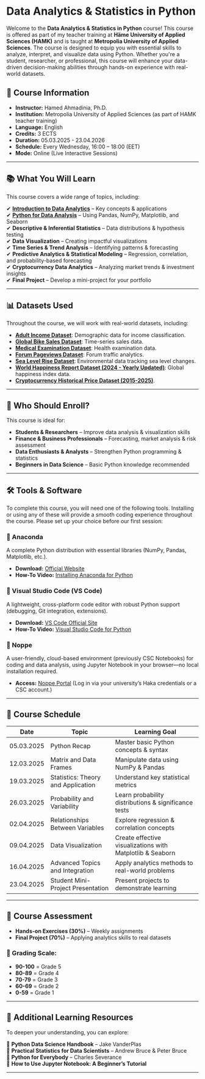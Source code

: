 # Data Analytics & Statistics in Python

Welcome to the **Data Analytics & Statistics in Python** course! This course is offered as part of my teacher training at **Häme University of Applied Sciences (HAMK)** and is taught at **Metropolia University of Applied Sciences**. The course is designed to equip you with essential skills to analyze, interpret, and visualize data using Python. Whether you're a student, researcher, or professional, this course will enhance your data-driven decision-making abilities through hands-on experience with real-world datasets.

## 📌 Course Information

- **Instructor:** Hamed Ahmadinia, Ph.D.
- **Institution:** Metropolia University of Applied Sciences (as part of HAMK teacher training)
- **Language:** English
- **Credits:** 3 ECTS
- **Duration:** 05.03.2025 - 23.04.2026
- **Schedule:** Every Wednesday, 16:00 – 18:00 (EET)
- **Mode:** Online (Live Interactive Sessions)

---

## 📚 What You Will Learn

This course covers a wide range of topics, including:

✔ **[Introduction to Data Analytics](https://github.com/Hamed-Ahmadinia/data-analytics-python-course/tree/main/Week%201)** – Key concepts & applications  
✔ **[Python for Data Analysis](https://github.com/Hamed-Ahmadinia/data-analytics-python-course/tree/main/Week%202)** – Using Pandas, NumPy, Matplotlib, and Seaborn  
✔ **Descriptive & Inferential Statistics** – Data distributions & hypothesis testing  
✔ **Data Visualization** – Creating impactful visualizations  
✔ **Time Series & Trend Analysis** – Identifying patterns & forecasting  
✔ **Predictive Analytics & Statistical Modeling** – Regression, correlation, and probability-based forecasting  
✔ **Cryptocurrency Data Analytics** – Analyzing market trends & investment insights  
✔ **Final Project** – Develop a mini-project for your portfolio  

---

## 📊 Datasets Used

Throughout the course, we will work with real-world datasets, including:

- **[Adult Income Dataset](https://github.com/Hamed-Ahmadinia/DASP-2025/tree/main/datasets/adult_income.csv)**: Demographic data for income classification.
- **[Global Bike Sales Dataset](https://github.com/Hamed-Ahmadinia/DASP-2025/tree/main/datasets/global_bike_sales.csv)**: Time-series sales data.
- **[Medical Examination Dataset](https://github.com/Hamed-Ahmadinia/DASP-2025/tree/main/datasets/medical_examination.csv)**: Health examination data.
- **[Forum Pageviews Dataset](https://github.com/Hamed-Ahmadinia/DASP-2025/tree/main/datasets/forum_pageviews.csv)**: Forum traffic analytics.
- **[Sea Level Rise Dataset](https://github.com/Hamed-Ahmadinia/DASP-2025/tree/main/datasets/sea_level_rise.csv)**: Environmental data tracking sea level changes.
- **[World Happiness Report Dataset (2024 - Yearly Updated)](https://github.com/Hamed-Ahmadinia/DASP-2025/tree/main/datasets/world_happiness_2024.csv)**: Global happiness index data.
- **[Cryptocurrency Historical Price Dataset (2015-2025)](https://github.com/Hamed-Ahmadinia/DASP-2025/tree/main/datasets/crypto_prices.csv)**.

---

## 👥 Who Should Enroll?

This course is ideal for:
- **Students & Researchers** – Improve data analysis & visualization skills
- **Finance & Business Professionals** – Forecasting, market analysis & risk assessment
- **Data Enthusiasts & Analysts** – Strengthen Python programming & statistics
- **Beginners in Data Science** – Basic Python knowledge recommended

---

## 🛠 Tools & Software

To complete this course, you will need one of the following tools. Installing or using any of these will provide a smooth coding experience throughout the course. Please set up your choice before our first session:

### **🔹 Anaconda**
A complete Python distribution with essential libraries (NumPy, Pandas, Matplotlib, etc.).
- **Download:** [Official Website](https://www.anaconda.com/products/distribution#download-section)
- **How-To Video:** [Installing Anaconda for Python](https://www.youtube.com/watch?v=YJC6ldI3hWk)

### **🔹 Visual Studio Code (VS Code)**
A lightweight, cross-platform code editor with robust Python support (debugging, Git integration, extensions).
- **Download:** [VS Code Official Site](https://code.visualstudio.com/)
- **How-To Video:** [Visual Studio Code for Python](https://www.youtube.com/watch?v=5L8X3wr7pG8)

### **🔹 Noppe**
A user-friendly, cloud-based environment (previously CSC Notebooks) for coding and data analysis, using Jupyter Notebook in your browser—no local installation required.
- **Access:** [Noppe Portal](https://notebooks.csc.fi/) (Log in via your university’s Haka credentials or a CSC account.)

---

## 📅 Course Schedule

| Date       | Topic                                | Learning Goal                                    |
|------------|-------------------------------------|------------------------------------------------|
| 05.03.2025 | Python Recap                        | Master basic Python concepts & syntax         |
| 12.03.2025 | Matrix and Data Frames              | Manipulate data using NumPy & Pandas          |
| 19.03.2025 | Statistics: Theory and Application | Understand key statistical metrics            |
| 26.03.2025 | Probability and Variability        | Learn probability distributions & significance tests |
| 02.04.2025 | Relationships Between Variables    | Explore regression & correlation concepts     |
| 09.04.2025 | Data Visualization                 | Create effective visualizations with Matplotlib & Seaborn |
| 16.04.2025 | Advanced Topics and Integration    | Apply analytics methods to real-world problems |
| 23.04.2025 | Student Mini-Project Presentation  | Present projects to demonstrate learning      |

---

## 📝 Course Assessment

- **Hands-on Exercises (30%)** – Weekly assignments
- **Final Project (70%)** – Applying analytics skills to real datasets

### **📌 Grading Scale:**
- **90-100** = Grade 5
- **80-89** = Grade 4
- **70-79** = Grade 3
- **60-69** = Grade 2
- **0-59** = Grade 1

---

## 📖 Additional Learning Resources

To deepen your understanding, you can explore:

📕 **Python Data Science Handbook** – Jake VanderPlas  
📗 **Practical Statistics for Data Scientists** – Andrew Bruce & Peter Bruce  
📘 **Python for Everybody** – Charles Severance  
📙 **How to Use Jupyter Notebook: A Beginner’s Tutorial**  

---
